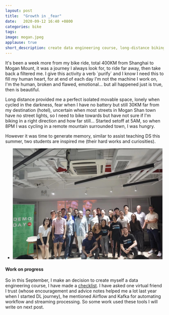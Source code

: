 ```yaml
---
layout: post
title:  "Growth in _fear"
date:   2020-09-12 16:40 +0800
categories: bike
tags: 
image: mogan.jpeg
applause: true
short_description: create data engineering course, long-distance biking 
--- 
```



<div markdown="1" id="text">
It's been a week more from my bike ride, total 400KM from Shanghai to Mogan Mount, it was a journey I always look for, to ride far away, then take back a filtered me. I give this activity a verb `purify` and I know I need this to fill my human heart, for at end of each day I'm not the machine I work on, I'm the human, broken and flawed, emotional... but all happened just is true, then is beautiful.

Long distance provided me a perfect isolated movable space, lonely when cycled in the darkness, fear when I have no battery but still 30KM far from my destination (hotel), uncertain when most streets in Mogan Shan town have no street lights, so I need to bike towards but have not sure if I'm biking in a right direction and how far still... Started setoff at 5AM, so when 8PM I was cycling in a remote mountain surrounded town, I was hungry.

However it was time to generate memory, similar to assist teaching DS this summer, two students are inspired me (their hard works and curiosities).
<ul style="display: flex">
<li style="padding-right: 4px;"><img src="/assets/demo_day.jpeg" width= "800" ></li>
</ul>


#### Work on progress
So in this September, I make an decision to create myself a data engineering course, I have made a <a href="https://docs.google.com/spreadsheets/d/1KvcmVE3QwSpB90zFrIa1QUAcAGwIag5BwD5bmnrcfR8/edit?usp=sharing">checklist</a>. I have asked one virtual friend I trust (whose encouragement and advice notes helped me a lot last year when I started DL journey), he mentioned Airflow and Kafka for automating workflow and streaming processing. So some work used these tools I will write on next post.
</div>